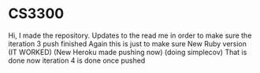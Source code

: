 # CS3300
Hi, I made the repository.
Updates to the read me in order to make sure the iteration 3 push finished
Again this is just to make sure
New Ruby version (IT WORKED)
(New Heroku made pushing now)
(doing simplecov) That is done now iteration 4 is done once pushed